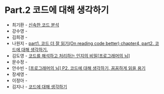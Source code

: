 # Part.2 코드에 대해 생각하기

- 최기환 - [신속한 코드 분석](https://www.blog.gihwan-dev.com/posts/book-study-programmers-brain-part-2/)
- 강수영 - []()
- 김희경 - []()
- 나원지 - [part1. 코드 더 잘 읽기(On reading code better) chapter4, part2. 코드에 대해 생각하기.](https://rowandev.notion.site/part1-On-reading-code-better-chapter4-part2-1091581c5b968059a577d4f7e4a9dcc6?pvs=4)
- 김도영 - [코드를 해석하고 처리하는 인지의 비밀[프로그래머의 뇌]](https://medium.com/@Dodo3/%ED%94%84%EB%A1%9C%EA%B7%B8%EB%9E%98%EB%A8%B8%EC%9D%98-%EB%87%8C-4c55b3286bb7)
- 문수정 - []()
- 안수빈 - [[프로그래머의 뇌] P2. 코드에 대해 생각하기, 꼼꼼하게 읽을 용기](https://velog.io/@jejupalette/%ED%94%84%EB%A1%9C%EA%B7%B8%EB%9E%98%EB%A8%B8%EC%9D%98-%EB%87%8C-P2.-%EC%BD%94%EB%93%9C%EC%97%90-%EB%8C%80%ED%95%B4-%EC%83%9D%EA%B0%81%ED%95%98%EA%B8%B0-%EA%BC%BC%EA%BC%BC%ED%95%98%EA%B2%8C-%EC%9D%BD%EC%9D%84-%EC%9A%A9%EA%B8%B0)
- 장세영 - []()
- 이정아 - []()
- 김지나 - [코드에 대해 생각하기](https://zzinao.notion.site/Part-2-6aa4173aa5de4d60b695d7c2ac46d7d2?pvs=4)